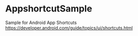 # AppshortcutSample
Sample for Android App Shortcuts
https://developer.android.com/guide/topics/ui/shortcuts.html
